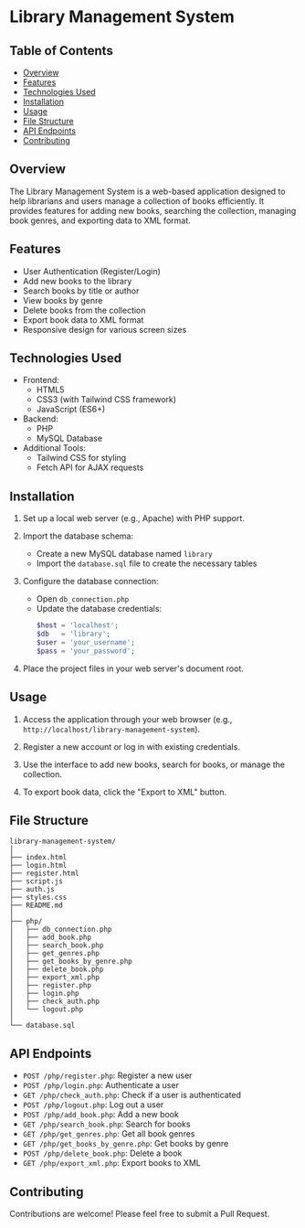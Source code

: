 # Library Management System

## Table of Contents
- [Overview](#overview)
- [Features](#features)
- [Technologies Used](#technologies-used)
- [Installation](#installation)
- [Usage](#usage)
- [File Structure](#file-structure)
- [API Endpoints](#api-endpoints)
- [Contributing](#contributing)
               
                                              
## Overview

The Library Management System is a web-based application designed to help librarians and users manage a collection of books efficiently. It provides features for adding new books, searching the collection, managing book genres, and exporting data to XML format.
       
## Features
               
- User Authentication (Register/Login)
- Add new books to the library
- Search books by title or author
- View books by genre
- Delete books from the collection
- Export book data to XML format
- Responsive design for various screen sizes
   
## Technologies Used
 
- Frontend:
  - HTML5
  - CSS3 (with Tailwind CSS framework)
  - JavaScript (ES6+)
- Backend:
  - PHP
  - MySQL Database
- Additional Tools:
  - Tailwind CSS for styling
  - Fetch API for AJAX requests

## Installation

1. Set up a local web server (e.g., Apache) with PHP support.

2. Import the database schema:
   - Create a new MySQL database named `library`
   - Import the `database.sql` file to create the necessary tables

3. Configure the database connection:
   - Open `db_connection.php`
   - Update the database credentials:
     ```php
     $host = 'localhost';
     $db   = 'library';
     $user = 'your_username';
     $pass = 'your_password';
     ```

4. Place the project files in your web server's document root.
  
## Usage

1. Access the application through your web browser (e.g., `http://localhost/library-management-system`).

2. Register a new account or log in with existing credentials.

3. Use the interface to add new books, search for books, or manage the collection.

4. To export book data, click the "Export to XML" button.
       
## File Structure
    
``` 
library-management-system/
│
├── index.html
├── login.html
├── register.html
├── script.js
├── auth.js
├── styles.css
├── README.md
│
├── php/
│   ├── db_connection.php
│   ├── add_book.php
│   ├── search_book.php
│   ├── get_genres.php
│   ├── get_books_by_genre.php
│   ├── delete_book.php
│   ├── export_xml.php
│   ├── register.php
│   ├── login.php
│   ├── check_auth.php
│   └── logout.php
│
└── database.sql
```

## API Endpoints

- `POST /php/register.php`: Register a new user
- `POST /php/login.php`: Authenticate a user
- `GET /php/check_auth.php`: Check if a user is authenticated
- `POST /php/logout.php`: Log out a user
- `POST /php/add_book.php`: Add a new book
- `GET /php/search_book.php`: Search for books
- `GET /php/get_genres.php`: Get all book genres
- `GET /php/get_books_by_genre.php`: Get books by genre
- `POST /php/delete_book.php`: Delete a book
- `GET /php/export_xml.php`: Export books to XML

## Contributing

Contributions are welcome! Please feel free to submit a Pull Request.
